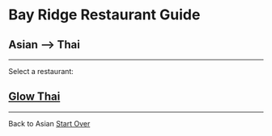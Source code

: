 # Bay Ridge Restaurant Guide
## Asian --> Thai
---
Select a restaurant:
## [Glow Thai](http://www.glowthairestaurant.com/)
---
Back to Asian
[Start Over](../home.md)
